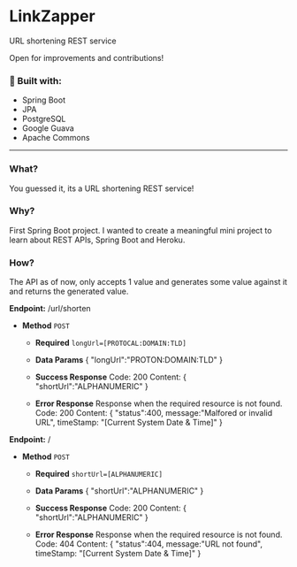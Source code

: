 # LinkZapper
URL shortening REST service

Open for improvements and contributions!

### 🧰 Built with:

- Spring Boot
- JPA
- PostgreSQL
- Google Guava
- Apache Commons

_______________________________________________________________________________________________________________________________________________________________

### What?
 You guessed it, its a URL shortening REST service!
 
 ### Why?
 First Spring Boot project. I wanted to create a meaningful mini project to learn about REST APIs, Spring Boot and Heroku.
 
 ### How?
 
 The API as of now, only accepts 1 value and generates some value against it and returns the generated value.
 
 **Endpoint:** /url/shorten

* **Method**
`POST`
     
     * **Required**
    `longUrl=[PROTOCAL:DOMAIN:TLD]`
    
    - **Data Params**
    { "longUrl":"PROTON:DOMAIN:TLD" }
    
    - **Success Response**
    Code: 200
    Content: { "shortUrl":"ALPHANUMERIC" }
    
    - **Error Response**
    Response when the required resource is not found.
    Code: 200
    Content: { "status":400, message:"Malfored or invalid URL", timeStamp: "[Current System Date & Time]" }
    
    
    
    
    
    
 **Endpoint:** /

* **Method**
`POST`
     
     * **Required**
    `shortUrl=[ALPHANUMERIC]`
    
    - **Data Params**
    { "shortUrl":"ALPHANUMERIC" }
    
    - **Success Response**
    Code: 200
    Content: { "shortUrl":"ALPHANUMERIC" }
    
    - **Error Response**
    Response when the required resource is not found.
    Code: 404
    Content: { "status":404, message:"URL not found", timeStamp: "[Current System Date & Time]" }
    
    
    
    

